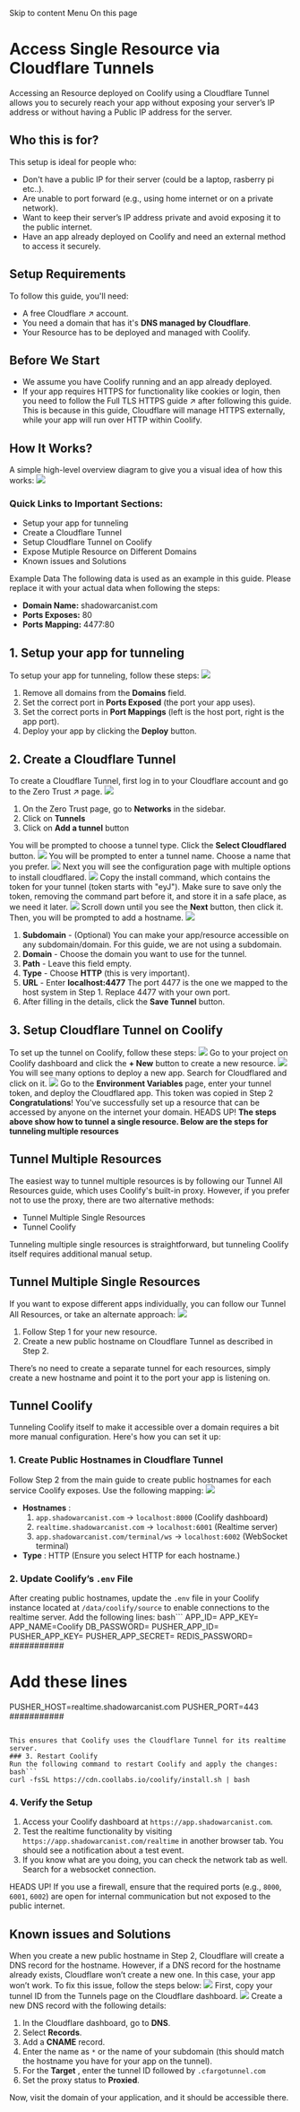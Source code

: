 Skip to content
Menu
On this page
# Access Single Resource via Cloudflare Tunnels ​
Accessing an Resource deployed on Coolify using a Cloudflare Tunnel allows you to securely reach your app without exposing your server’s IP address or without having a Public IP address for the server.
## Who this is for? ​
This setup is ideal for people who:
  * Don't have a public IP for their server (could be a laptop, rasberry pi etc..).
  * Are unable to port forward (e.g., using home internet or on a private network).
  * Want to keep their server’s IP address private and avoid exposing it to the public internet.
  * Have an app already deployed on Coolify and need an external method to access it securely.


## Setup Requirements ​
To follow this guide, you'll need:
  * A free Cloudflare ↗ account.
  * You need a domain that has it's **DNS managed by Cloudflare**.
  * Your Resource has to be deployed and managed with Coolify.


## Before We Start ​
  * We assume you have Coolify running and an app already deployed.
  * If your app requires HTTPS for functionality like cookies or login, then you need to follow the Full TLS HTTPS guide ↗ after following this guide. This is because in this guide, Cloudflare will manage HTTPS externally, while your app will run over HTTP within Coolify.


## How It Works? ​
A simple high-level overview diagram to give you a visual idea of how this works:
![](https://coolify.io/docs/images/knowledge-base/cf-tunnel/single-resource/high-level-diagram.webp)
### Quick Links to Important Sections: ​
  * Setup your app for tunneling
  * Create a Cloudflare Tunnel
  * Setup Cloudflare Tunnel on Coolify
  * Expose Mutiple Resource on Different Domains
  * Known issues and Solutions


Example Data
The following data is used as an example in this guide. Please replace it with your actual data when following the steps:
  * **Domain Name:** shadowarcanist.com
  * **Ports Exposes:** 80
  * **Ports Mapping:** 4477:80


## 1. Setup your app for tunneling ​
To setup your app for tunneling, follow these steps:
![](https://coolify.io/docs/images/knowledge-base/cf-tunnel/single-resource/1.webp)
  1. Remove all domains from the **Domains** field.
  2. Set the correct port in **Ports Exposed** (the port your app uses).
  3. Set the correct ports in **Port Mappings** (left is the host port, right is the app port).
  4. Deploy your app by clicking the **Deploy** button.


## 2. Create a Cloudflare Tunnel ​
To create a Cloudflare Tunnel, first log in to your Cloudflare account and go to the Zero Trust ↗ page.
![](https://coolify.io/docs/images/knowledge-base/cf-tunnel/single-resource/2.webp)
  1. On the Zero Trust page, go to **Networks** in the sidebar.
  2. Click on **Tunnels**
  3. Click on **Add a tunnel** button


You will be prompted to choose a tunnel type. Click the **Select Cloudflared** button.
![](https://coolify.io/docs/images/knowledge-base/cf-tunnel/single-resource/3.webp)
You will be prompted to enter a tunnel name. Choose a name that you prefer.
![](https://coolify.io/docs/images/knowledge-base/cf-tunnel/single-resource/4.webp)
Next you will see the configuration page with multiple options to install cloudflared.
![](https://coolify.io/docs/images/knowledge-base/cf-tunnel/single-resource/5.webp)
Copy the install command, which contains the token for your tunnel (token starts with "eyJ"). Make sure to save only the token, removing the command part before it, and store it in a safe place, as we need it later.
![](https://coolify.io/docs/images/knowledge-base/cf-tunnel/single-resource/6.webp)
Scroll down until you see the **Next** button, then click it.
Then, you will be prompted to add a hostname.
![](https://coolify.io/docs/images/knowledge-base/cf-tunnel/single-resource/7.webp)
  1. **Subdomain** - (Optional) You can make your app/resource accessible on any subdomain/domain. For this guide, we are not using a subdomain.
  2. **Domain** - Choose the domain you want to use for the tunnel.
  3. **Path** - Leave this field empty.
  4. **Type** - Choose **HTTP** (this is very important).
  5. **URL** - Enter **localhost:4477** The port 4477 is the one we mapped to the host system in Step 1. Replace 4477 with your own port.
  6. After filling in the details, click the **Save Tunnel** button.


## 3. Setup Cloudflare Tunnel on Coolify ​
To set up the tunnel on Coolify, follow these steps:
![](https://coolify.io/docs/images/knowledge-base/cf-tunnel/single-resource/8.webp)
Go to your project on Coolify dashboard and click the **+ New** button to create a new resource.
![](https://coolify.io/docs/images/knowledge-base/cf-tunnel/single-resource/9.webp)
You will see many options to deploy a new app. Search for Cloudflared and click on it.
![](https://coolify.io/docs/images/knowledge-base/cf-tunnel/single-resource/10.webp)
Go to the **Environment Variables** page, enter your tunnel token, and deploy the Cloudflared app. This token was copied in Step 2
**Congratulations**! You've successfully set up a resource that can be accessed by anyone on the internet your domain.
HEADS UP!
**The steps above show how to tunnel a single resource. Below are the steps for tunneling multiple resources**
## Tunnel Multiple Resources ​
The easiest way to tunnel multiple resources is by following our Tunnel All Resources guide, which uses Coolify's built-in proxy. However, if you prefer not to use the proxy, there are two alternative methods:
  * Tunnel Multiple Single Resources
  * Tunnel Coolify


Tunneling multiple single resources is straightforward, but tunneling Coolify itself requires additional manual setup.
## Tunnel Multiple Single Resources ​
If you want to expose different apps individually, you can follow our Tunnel All Resources, or take an alternate approach:
![](https://coolify.io/docs/images/knowledge-base/cf-tunnel/single-resource/11.webp)
  1. Follow Step 1 for your new resource.
  2. Create a new public hostname on Cloudflare Tunnel as described in Step 2.


There’s no need to create a separate tunnel for each resources, simply create a new hostname and point it to the port your app is listening on.
## Tunnel Coolify ​
Tunneling Coolify itself to make it accessible over a domain requires a bit more manual configuration. Here's how you can set it up:
### 1. Create Public Hostnames in Cloudflare Tunnel ​
Follow Step 2 from the main guide to create public hostnames for each service Coolify exposes. Use the following mapping:
![](https://coolify.io/docs/images/knowledge-base/cf-tunnel/single-resource/14.webp)
  * **Hostnames** :
    1. `app.shadowarcanist.com` → `localhost:8000` (Coolify dashboard)
    2. `realtime.shadowarcanist.com` → `localhost:6001` (Realtime server)
    3. `app.shadowarcanist.com/terminal/ws` → `localhost:6002` (WebSocket terminal)
  * **Type** : HTTP (Ensure you select HTTP for each hostname.)


### 2. Update Coolify’s `.env` File ​
After creating public hostnames, update the `.env` file in your Coolify instance located at `/data/coolify/source` to enable connections to the realtime server. Add the following lines:
bash```
APP_ID=<random string>
APP_KEY=<random string>
APP_NAME=Coolify
DB_PASSWORD=<random string>
PUSHER_APP_ID=<random string>
PUSHER_APP_KEY=<random string>
PUSHER_APP_SECRET=<random string>
REDIS_PASSWORD=<random string>
###########
# Add these lines
PUSHER_HOST=realtime.shadowarcanist.com
PUSHER_PORT=443
###########
```

This ensures that Coolify uses the Cloudflare Tunnel for its realtime server.
### 3. Restart Coolify ​
Run the following command to restart Coolify and apply the changes:
bash```
curl -fsSL https://cdn.coollabs.io/coolify/install.sh | bash
```

### 4. Verify the Setup ​
  1. Access your Coolify dashboard at `https://app.shadowarcanist.com`.
  2. Test the realtime functionality by visiting `https://app.shadowarcanist.com/realtime` in another browser tab. You should see a notification about a test event.
  3. If you know what are you doing, you can check the network tab as well. Search for a websocket connection.


HEADS UP!
If you use a firewall, ensure that the required ports (e.g., `8000`, `6001`, `6002`) are open for internal communication but not exposed to the public internet.
## Known issues and Solutions ​
When you create a new public hostname in Step 2, Cloudflare will create a DNS record for the hostname.
However, if a DNS record for the hostname already exists, Cloudflare won’t create a new one.
In this case, your app won’t work. To fix this issue, follow the steps below:
![](https://coolify.io/docs/images/knowledge-base/cf-tunnel/single-resource/12.webp)
First, copy your tunnel ID from the Tunnels page on the Cloudflare dashboard.
![](https://coolify.io/docs/images/knowledge-base/cf-tunnel/single-resource/13.webp)
Create a new DNS record with the following details:
  1. In the Cloudflare dashboard, go to **DNS**.
  2. Select **Records**.
  3. Add a **CNAME** record.
  4. Enter the name as `*` or the name of your subdomain (this should match the hostname you have for your app on the tunnel).
  5. For the **Target** , enter the tunnel ID followed by `.cfargotunnel.com`
  6. Set the proxy status to **Proxied**.


Now, visit the domain of your application, and it should be accessible there.
